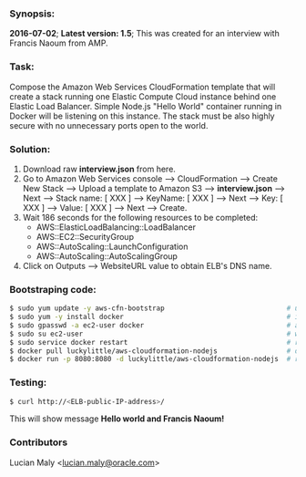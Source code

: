 ### Synopsis:
__2016-07-02__;
__Latest version: 1.5__;
This was created for an interview with Francis Naoum from AMP.

### Task:
Compose the Amazon Web Services CloudFormation template that will create a stack running one Elastic Compute Cloud instance behind one Elastic Load Balancer. Simple Node.js "Hello World" container running in Docker will be listening on this instance. The stack must be also highly secure with no unnecessary ports open to the world.

### Solution:
1. Download raw **interview.json** from here.
2. Go to Amazon Web Services console --> CloudFormation --> Create New Stack --> Upload a template to Amazon S3 --> **interview.json** --> Next --> Stack name: [ XXX ] --> KeyName: [ XXX ] --> Next --> Key: [ XXX ] --> Value: [ XXX ] --> Next --> Create.
3. Wait 186 seconds for the following resources to be completed:
   * AWS::ElasticLoadBalancing::LoadBalancer
   * AWS::EC2::SecurityGroup
   * AWS::AutoScaling::LaunchConfiguration
   * AWS::AutoScaling::AutoScalingGroup
4. Click on Outputs --> WebsiteURL value to obtain ELB's DNS name.

### Bootstraping code:
```sh
$ sudo yum update -y aws-cfn-bootstrap                              # update AWS CloudFormation Helper Scripts
$ sudo yum -y install docker                                        # install Docker (currently v1.11.1)
$ sudo gpasswd -a ec2-user docker                                   # add ec2-user to the docker group
$ sudo su ec2-user                                                  # workaround for logout/login after ec2-user added to the group
$ sudo service docker restart                                       # restarting the Docker service after the previous workaround
$ docker pull luckylittle/aws-cloudformation-nodejs                 # download Node.js image from my Docker Hub repo
$ docker run -p 8080:8080 -d luckylittle/aws-cloudformation-nodejs  # run container in the background and map port 8080
```

### Testing:
```sh
$ curl http://<ELB-public-IP-address>/
```
This will show message **Hello world and Francis Naoum!**

### Contributors
Lucian Maly <<lucian.maly@oracle.com>>

